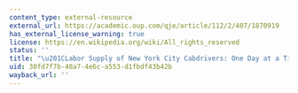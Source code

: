 ```yaml
---
content_type: external-resource
external_url: https://academic.oup.com/qje/article/112/2/407/1870919
has_external_license_warning: true
license: https://en.wikipedia.org/wiki/All_rights_reserved
status: ''
title: "\u201CLabor Supply of New York City Cabdrivers: One Day at a Time.\u201D"
uid: 30fd7f7b-48a7-4e6c-a553-d1fbdf43b42b
wayback_url: ''
---
```

